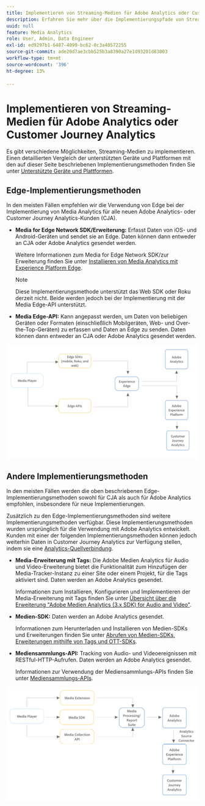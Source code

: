 ```yaml
---
title: Implementieren von Streaming-Medien für Adobe Analytics oder Customer Journey Analytics
description: Erfahren Sie mehr über die Implementierungspfade von Streaming-Medien.
uuid: null
feature: Media Analytics
role: User, Admin, Data Engineer
exl-id: ed9297b1-6487-4099-bc62-0c3a40572255
source-git-commit: ade20d7ae3cbb525b3a8390a27e1d93201d83003
workflow-type: tm+mt
source-wordcount: '396'
ht-degree: 13%

---
```


# Implementieren von Streaming-Medien für Adobe Analytics oder Customer Journey Analytics

Es gibt verschiedene Möglichkeiten, Streaming-Medien zu implementieren. Einen detaillierten Vergleich der unterstützten Geräte und Plattformen mit den auf dieser Seite beschriebenen Implementierungsmethoden finden Sie unter [Unterstützte Geräte und Plattformen](/help/getting-started/supported-devices.md).

## Edge-Implementierungsmethoden

In den meisten Fällen empfehlen wir die Verwendung von Edge bei der Implementierung von Media Analytics für alle neuen Adobe Analytics- oder Customer Journey Analytics-Kunden (CJA).

* **Media for Edge Network SDK/Erweiterung:** Erfasst Daten von iOS- und Android-Geräten und sendet sie an Edge. Daten können dann entweder an CJA oder Adobe Analytics gesendet werden.

  Weitere Informationen zum Media for Edge Network SDK/zur Erweiterung finden Sie unter [Installieren von Media Analytics mit Experience Platform Edge](/help/implementation/implementation-edge.md).

  >[!NOTE]
  >
  >Diese Implementierungsmethode unterstützt das Web SDK oder Roku derzeit nicht. Beide werden jedoch bei der Implementierung mit der Media Edge-API unterstützt.

* **Media Edge-API:** Kann angepasst werden, um Daten von beliebigen Geräten oder Formaten (einschließlich Mobilgeräten, Web- und Over-the-Top-Geräten) zu erfassen und Daten an Edge zu senden. Daten können dann entweder an CJA oder Adobe Analytics gesendet werden.

  <!-- For more information about the Media Edge API, see (link to John's docs when they're ready) -->

![CJA-Workflow](assets/cja-implementation.png)

## Andere Implementierungsmethoden

In den meisten Fällen werden die oben beschriebenen Edge-Implementierungsmethoden sowohl für CJA als auch für Adobe Analytics empfohlen, insbesondere für neue Implementierungen.

Zusätzlich zu den Edge-Implementierungsmethoden sind weitere Implementierungsmethoden verfügbar. Diese Implementierungsmethoden wurden ursprünglich für die Verwendung mit Adobe Analytics entwickelt. Kunden mit einer der folgenden Implementierungsmethoden können jedoch weiterhin Daten in Customer Journey Analytics zur Verfügung stellen, indem sie eine [Analytics-Quellverbindung](https://experienceleague.adobe.com/docs/experience-platform/sources/ui-tutorials/create/adobe-applications/analytics.html?lang=de).

* **Media-Erweiterung mit Tags:** Die Adobe Medien Analytics für Audio und Video-Erweiterung bietet die Funktionalität zum Hinzufügen der Media-Tracker-Instanz zu einer Site oder einem Projekt, für die Tags aktiviert sind. Daten werden an Adobe Analytics gesendet.

  Informationen zum Installieren, Konfigurieren und Implementieren der Media-Erweiterung mit Tags finden Sie unter [Übersicht über die Erweiterung &quot;Adobe Medien Analytics (3.x SDK) for Audio and Video&quot;](https://experienceleague.adobe.com/docs/experience-platform/tags/extensions/client/media-analytics-3x/overview.html).

* **Medien-SDK:**  Daten werden an Adobe Analytics gesendet.

  Informationen zum Herunterladen und Installieren von Medien-SDKs und Erweiterungen finden Sie unter [Abrufen von Medien-SDKs, Erweiterungen mithilfe von Tags und OTT-SDKs](/help/getting-started/download-sdks.md).

* **Mediensammlungs-API:** Tracking von Audio- und Videoereignissen mit RESTful-HTTP-Aufrufen. Daten werden an Adobe Analytics gesendet.

  Informationen zur Verwendung der Mediensammlungs-APIs finden Sie unter [Mediensammlungs-APIs](media-collection-api/mc-api-overview.md).


![Analytics-Workflow](assets/analytics-implementation.png)

<!--
(Not sure if we need the following paragraph and graphic. Paragraph is somewhat redundant with the intro paragraph of this article)
Choose the implementation method depending on the supported platforms. Some players are not supported by the Media SDKs or the Adobe Experience Platform Media Extensions. The Media Collection APIs provide a way to support those players. For information on supported devices, see [Supported devices and platforms](/help/getting-started/supported-devices.md).

![Media Flow](media-sdk/assets/choose-media-flow2.png)
-->
